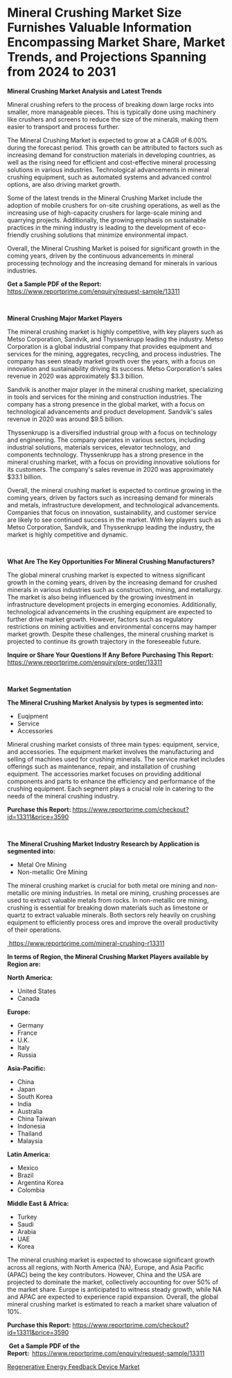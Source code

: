 <p><h1>Mineral Crushing Market Size Furnishes Valuable Information Encompassing Market Share, Market Trends, and Projections Spanning from 2024 to 2031</h1></p><p><strong>Mineral Crushing Market Analysis and Latest Trends</strong></p>
<p><p>Mineral crushing refers to the process of breaking down large rocks into smaller, more manageable pieces. This is typically done using machinery like crushers and screens to reduce the size of the minerals, making them easier to transport and process further.</p><p>The Mineral Crushing Market is expected to grow at a CAGR of 6.00% during the forecast period. This growth can be attributed to factors such as increasing demand for construction materials in developing countries, as well as the rising need for efficient and cost-effective mineral processing solutions in various industries. Technological advancements in mineral crushing equipment, such as automated systems and advanced control options, are also driving market growth.</p><p>Some of the latest trends in the Mineral Crushing Market include the adoption of mobile crushers for on-site crushing operations, as well as the increasing use of high-capacity crushers for large-scale mining and quarrying projects. Additionally, the growing emphasis on sustainable practices in the mining industry is leading to the development of eco-friendly crushing solutions that minimize environmental impact.</p><p>Overall, the Mineral Crushing Market is poised for significant growth in the coming years, driven by the continuous advancements in mineral processing technology and the increasing demand for minerals in various industries.</p></p>
<p><strong>Get a Sample PDF of the Report:&nbsp;</strong> <a href="https://www.reportprime.com/enquiry/request-sample/13311">https://www.reportprime.com/enquiry/request-sample/13311</a></p>
<p>&nbsp;</p>
<p><strong>Mineral Crushing Major Market Players</strong></p>
<p><p>The mineral crushing market is highly competitive, with key players such as Metso Corporation, Sandvik, and Thyssenkrupp leading the industry. Metso Corporation is a global industrial company that provides equipment and services for the mining, aggregates, recycling, and process industries. The company has seen steady market growth over the years, with a focus on innovation and sustainability driving its success. Metso Corporation's sales revenue in 2020 was approximately $3.3 billion.</p><p>Sandvik is another major player in the mineral crushing market, specializing in tools and services for the mining and construction industries. The company has a strong presence in the global market, with a focus on technological advancements and product development. Sandvik's sales revenue in 2020 was around $9.5 billion.</p><p>Thyssenkrupp is a diversified industrial group with a focus on technology and engineering. The company operates in various sectors, including industrial solutions, materials services, elevator technology, and components technology. Thyssenkrupp has a strong presence in the mineral crushing market, with a focus on providing innovative solutions for its customers. The company's sales revenue in 2020 was approximately $33.1 billion.</p><p>Overall, the mineral crushing market is expected to continue growing in the coming years, driven by factors such as increasing demand for minerals and metals, infrastructure development, and technological advancements. Companies that focus on innovation, sustainability, and customer service are likely to see continued success in the market. With key players such as Metso Corporation, Sandvik, and Thyssenkrupp leading the industry, the market is highly competitive and dynamic.</p></p>
<p>&nbsp;</p>
<p><strong>What Are The Key Opportunities For Mineral Crushing Manufacturers?</strong></p>
<p><p>The global mineral crushing market is expected to witness significant growth in the coming years, driven by the increasing demand for crushed minerals in various industries such as construction, mining, and metallurgy. The market is also being influenced by the growing investment in infrastructure development projects in emerging economies. Additionally, technological advancements in the crushing equipment are expected to further drive market growth. However, factors such as regulatory restrictions on mining activities and environmental concerns may hamper market growth. Despite these challenges, the mineral crushing market is projected to continue its growth trajectory in the foreseeable future.</p></p>
<p><strong>Inquire or Share Your Questions If Any Before Purchasing This Report:</strong> <a href="https://www.reportprime.com/enquiry/pre-order/13311">https://www.reportprime.com/enquiry/pre-order/13311</a></p>
<p>&nbsp;</p>
<p><strong>Market Segmentation</strong></p>
<p><strong>The Mineral Crushing Market Analysis by types is segmented into:</strong></p>
<p><ul><li>Euqipment</li><li>Service</li><li>Accessories</li></ul></p>
<p><p>Mineral crushing market consists of three main types: equipment, service, and accessories. The equipment market involves the manufacturing and selling of machines used for crushing minerals. The service market includes offerings such as maintenance, repair, and installation of crushing equipment. The accessories market focuses on providing additional components and parts to enhance the efficiency and performance of the crushing equipment. Each segment plays a crucial role in catering to the needs of the mineral crushing industry.</p></p>
<p><strong>Purchase this Report:&nbsp;</strong><a href="https://www.reportprime.com/checkout?id=13311&price=3590">https://www.reportprime.com/checkout?id=13311&price=3590</a></p>
<p>&nbsp;</p>
<p><strong>The Mineral Crushing Market Industry Research by Application is segmented into:</strong></p>
<p><ul><li>Metal Ore Mining</li><li>Non-metallic Ore Mining</li></ul></p>
<p><p>The mineral crushing market is crucial for both metal ore mining and non-metallic ore mining industries. In metal ore mining, crushing processes are used to extract valuable metals from rocks. In non-metallic ore mining, crushing is essential for breaking down materials such as limestone or quartz to extract valuable minerals. Both sectors rely heavily on crushing equipment to efficiently process ores and improve the overall productivity of their operations.</p></p>
<p><a href="https://www.reportprime.com/mineral-crushing-r13311">&nbsp;https://www.reportprime.com/mineral-crushing-r13311</a></p>
<p><strong>In terms of Region, the Mineral Crushing Market Players available by Region are:</strong></p>
<p>
    <p> <strong> North America: </strong>
        <ul>
            <li>United States</li>
            <li>Canada</li>
        </ul>
        </p> 
    <p> <strong> Europe: </strong>
        <ul>
            <li>Germany</li>
            <li>France</li>
            <li>U.K.</li>
            <li>Italy</li>
            <li>Russia</li>
        </ul>
        </p> 
    <p> <strong> Asia-Pacific: </strong>
        <ul>
            <li>China</li>
            <li>Japan</li>
            <li>South Korea</li>
            <li>India</li>
            <li>Australia</li>
            <li>China Taiwan</li>
            <li>Indonesia</li>
            <li>Thailand</li>
            <li>Malaysia</li>
        </ul>
        </p> 
    <p> <strong> Latin America: </strong>
        <ul>
            <li>Mexico</li>
            <li>Brazil</li>
            <li>Argentina Korea</li>
            <li>Colombia</li>
        </ul>
        </p> 
    <p> <strong> Middle East & Africa: </strong>
        <ul>
            <li>Turkey</li>
            <li>Saudi</li>
            <li>Arabia</li>
            <li>UAE</li>
            <li>Korea</li>
        </ul>
    </p>
    </p>
<p><p>The mineral crushing market is expected to showcase significant growth across all regions, with North America (NA), Europe, and Asia Pacific (APAC) being the key contributors. However, China and the USA are projected to dominate the market, collectively accounting for over 50% of the market share. Europe is anticipated to witness steady growth, while NA and APAC are expected to experience rapid expansion. Overall, the global mineral crushing market is estimated to reach a market share valuation of 10%.</p></p>
<p><strong>Purchase this Report: </strong><a href="https://www.reportprime.com/checkout?id=13311&price=3590">https://www.reportprime.com/checkout?id=13311&price=3590</a></p>
<p>&nbsp;<strong>Get a Sample PDF of the Report:&nbsp;&nbsp;</strong><a href="https://www.reportprime.com/enquiry/request-sample/13311">https://www.reportprime.com/enquiry/request-sample/13311</a></p>
<p><strong></strong></p>
<p><p><a href="https://view.publitas.com/reportprime-1/regenerative-energy-feedback-device-market-trends-and-market-analysis-forecasted-for-period-2024-2031/">Regenerative Energy Feedback Device Market</a></p></p>